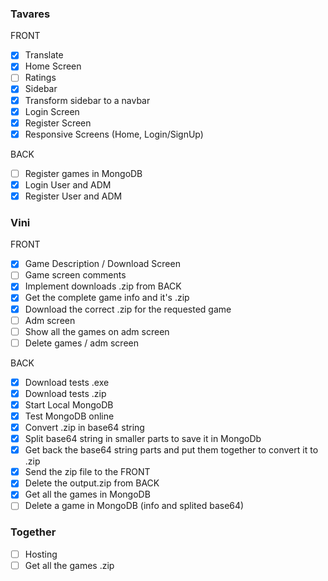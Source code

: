 ### Tavares

FRONT

- [X] Translate
- [X] Home Screen
- [ ] Ratings
- [X] Sidebar
- [X] Transform sidebar to a navbar
- [X] Login Screen 
- [X] Register Screen
- [X] Responsive Screens (Home, Login/SignUp)

BACK

- [ ] Register games in MongoDB
- [x] Login User and ADM
- [x] Register User and ADM

### Vini

FRONT 

- [x] Game Description / Download Screen
- [ ] Game screen comments
- [x] Implement downloads .zip from BACK
- [x] Get the complete game info and it's .zip
- [x] Download the correct .zip for the requested game
- [ ] Adm screen
- [ ] Show all the games on adm screen
- [ ] Delete games / adm screen

BACK

- [x] Download tests .exe
- [x] Download tests .zip
- [x] Start Local MongoDB 
- [x] Test MongoDB online
- [x] Convert .zip in base64 string
- [x] Split base64 string in smaller parts to save it in MongoDb
- [x] Get back the base64 string parts and put them together to convert it to .zip
- [x] Send the zip file to the FRONT
- [x] Delete the output.zip from BACK
- [x] Get all the games in MongoDB
- [ ] Delete a game in MongoDB (info and splited base64)

### Together

- [ ] Hosting
- [ ] Get all the games .zip
